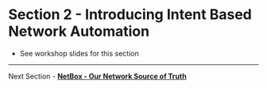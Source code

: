 # Section 2 - Introducing Intent Based Network Automation

- See workshop slides for this section

___

Next Section - [**NetBox - Our Network Source of Truth**](./3_Source_Of_Truth_NetBox.md)
